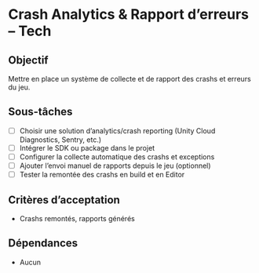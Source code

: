 # Crash Analytics & Rapport d’erreurs – Tech

## Objectif

Mettre en place un système de collecte et de rapport des crashs et erreurs du jeu.

## Sous-tâches

- [ ] Choisir une solution d’analytics/crash reporting (Unity Cloud Diagnostics, Sentry, etc.)
- [ ] Intégrer le SDK ou package dans le projet
- [ ] Configurer la collecte automatique des crashs et exceptions
- [ ] Ajouter l’envoi manuel de rapports depuis le jeu (optionnel)
- [ ] Tester la remontée des crashs en build et en Editor

## Critères d’acceptation

- Crashs remontés, rapports générés

## Dépendances

- Aucun
